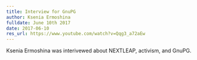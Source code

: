 ```yaml
---
title: Interview for GnuPG
author: Ksenia Ermoshina
fulldate: June 10th 2017
date: 2017-06-10
res_url: https://www.youtube.com/watch?v=Qqg3_a72aEw
---
```


Ksenia Ermoshina was interivewed about NEXTLEAP, activism, and GnuPG.
